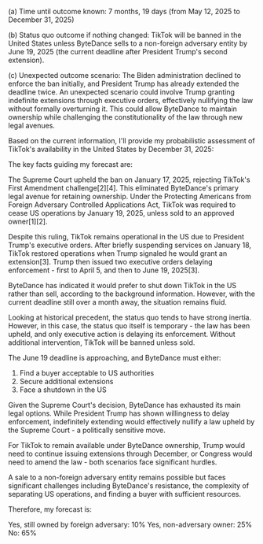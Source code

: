 (a) Time until outcome known: 7 months, 19 days (from May 12, 2025 to December 31, 2025)

(b) Status quo outcome if nothing changed: TikTok will be banned in the United States unless ByteDance sells to a non-foreign adversary entity by June 19, 2025 (the current deadline after President Trump's second extension).

(c) Unexpected outcome scenario: The Biden administration declined to enforce the ban initially, and President Trump has already extended the deadline twice. An unexpected scenario could involve Trump granting indefinite extensions through executive orders, effectively nullifying the law without formally overturning it. This could allow ByteDance to maintain ownership while challenging the constitutionality of the law through new legal avenues.

Based on the current information, I'll provide my probabilistic assessment of TikTok's availability in the United States by December 31, 2025:

The key facts guiding my forecast are:

The Supreme Court upheld the ban on January 17, 2025, rejecting TikTok's First Amendment challenge[2][4]. This eliminated ByteDance's primary legal avenue for retaining ownership. Under the Protecting Americans from Foreign Adversary Controlled Applications Act, TikTok was required to cease US operations by January 19, 2025, unless sold to an approved owner[1][2].

Despite this ruling, TikTok remains operational in the US due to President Trump's executive orders. After briefly suspending services on January 18, TikTok restored operations when Trump signaled he would grant an extension[3]. Trump then issued two executive orders delaying enforcement - first to April 5, and then to June 19, 2025[3].

ByteDance has indicated it would prefer to shut down TikTok in the US rather than sell, according to the background information. However, with the current deadline still over a month away, the situation remains fluid.

Looking at historical precedent, the status quo tends to have strong inertia. However, in this case, the status quo itself is temporary - the law has been upheld, and only executive action is delaying its enforcement. Without additional intervention, TikTok will be banned unless sold.

The June 19 deadline is approaching, and ByteDance must either:
1. Find a buyer acceptable to US authorities
2. Secure additional extensions
3. Face a shutdown in the US

Given the Supreme Court's decision, ByteDance has exhausted its main legal options. While President Trump has shown willingness to delay enforcement, indefinitely extending would effectively nullify a law upheld by the Supreme Court - a politically sensitive move.

For TikTok to remain available under ByteDance ownership, Trump would need to continue issuing extensions through December, or Congress would need to amend the law - both scenarios face significant hurdles.

A sale to a non-foreign adversary entity remains possible but faces significant challenges including ByteDance's resistance, the complexity of separating US operations, and finding a buyer with sufficient resources.

Therefore, my forecast is:

Yes, still owned by foreign adversary: 10%
Yes, non-adversary owner: 25% 
No: 65%